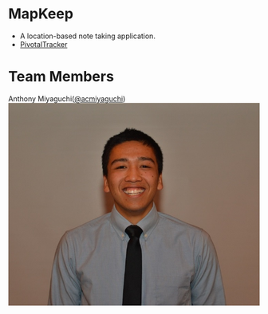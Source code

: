 MapKeep
=======

* A location-based note taking application.
* [PivotalTracker](https://www.pivotaltracker.com/n/projects/1321084)

Team Members
=======
Anthony Miyaguchi([@acmiyaguchi](https://github.com/acmiyaguchi))
![anthony](https://github.com/scalableinternetservices/MapKeep/raw/master/res/photos/anthony_miyaguchi.jpg)

